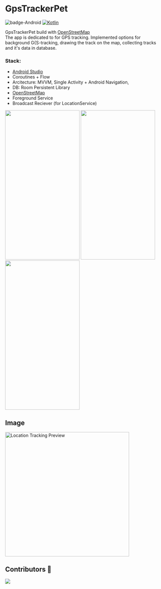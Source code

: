 # GpsTrackerPet
![badge-Android](https://img.shields.io/badge/Platform-Android-brightgreen?logo=android)
[![Kotlin](https://img.shields.io/badge/Kotlin-1.9.0-blue.svg?style=flat&logo=kotlin)](https://kotlinlang.org)

GpsTrackerPet build with [OpenStreetMap](https://www.openstreetmap.org/) <br>
The app is dedicated to for GPS tracking.
Implemented options for background G{S-tracking, drawing the track on the map, collecting tracks and it's data in database.
<br>
### Stack: 
- [Android Studio](https://developer.android.com/studio/intro)
- Coroutines + Flow
- Arcitecture: MVVM, Single Activity + Android Navigation,
- DB: Room Persistent Library
- [OpenStreetMap](https://www.openstreetmap.org/)
- Foreground Service
- Broadcast Reciever (for LocationService)

<img src="./screenshots/001.gif" width="240" height="480">    <img src="./screenshots/004.gif" width="240" height="480">    
<img src="./screenshots/003.gif" width="240" height="480">

## Image
<img src="https://github.com/parthnaath/LocationTrackerApp/blob/bf8690532da41f603a7e4ef4becbf2e32801c450/locations-screenshot.jpg?raw=true" width="400" alt="Location Tracking Preview">

## Contributors 📢

<a href="https://github.com/parthnaath/LocationTrackerApp">
    <img src="https://avatars.githubusercontent.com/u/130292245?s=48&v=4"/>
</a>

